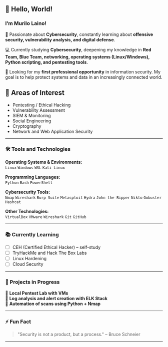 ## 👋 Hello, World!  
### I’m Murilo Laino!

🎯 Passionate about **Cybersecurity**, constantly learning about **offensive security, vulnerability analysis, and digital defense**.

💻 Currently studying **Cybersecurity**, deepening my knowledge in **Red Team, Blue Team, networking, operating systems (Linux/Windows), Python scripting, and pentesting tools**.

🚀 Looking for my **first professional opportunity** in information security. My goal is to help protect systems and data in an increasingly connected world.

## 🔐 Areas of Interest

- Pentesting / Ethical Hacking  
- Vulnerability Assessment  
- SIEM & Monitoring  
- Social Engineering  
- Cryptography  
- Network and Web Application Security

---

### 🛠️ Tools and Technologies

**Operating Systems & Environments:**  
`Linux` `Windows` `WSL` `Kali Linux`  

**Programming Languages:**  
`Python` `Bash` `PowerShell`  

**Cybersecurity Tools:**  
`Nmap` `Wireshark` `Burp Suite` `Metasploit` `Hydra` `John the Ripper` `Nikto` `Gobuster` `Hashcat`  

**Other Technologies:**  
`VirtualBox` `VMware` `Wireshark` `Git` `GitHub`

---

### 📚 Currently Learning

- [ ] CEH (Certified Ethical Hacker) – self-study  
- [ ] TryHackMe and Hack The Box Labs  
- [ ] Linux Hardening  
- [ ] Cloud Security

---
### 🧠 Projects in Progress

🚧 **Local Pentest Lab with VMs**  
🚧 **Log analysis and alert creation with ELK Stack**  
🚧 **Automation of scans using Python + Nmap**

---

### ⚡ Fun Fact
> "Security is not a product, but a process." – Bruce Schneier

---
